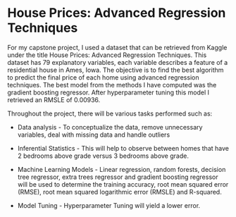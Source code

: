 # House Prices: Advanced Regression Techniques
For my capstone project, I used a dataset that can be retrieved from Kaggle under the title House Prices: Advanced Regression Techniques. This dataset has 79 explanatory variables, each variable describes a feature of a residential house in Ames, Iowa. The objective is to find the best algorithm to predict the final price of each home using advanced regression techniques. The best model from the methods I have computed was the gradient boosting regressor. After hyperparameter tuning this model I retrieved an RMSLE of 0.00936. 

Throughout the project, there will be various tasks performed such as: 

* Data analysis -  To conceptualize the data, remove unnecessary variables, deal with missing data and handle outliers 

* Inferential Statistics - This will help to observe between homes that have 2 bedrooms above grade versus 3 bedrooms above grade. 

* Machine Learning Models - Linear regression, random forests, decision tree regressor, extra trees regressor and gradient boosting regressor will be used to determine the training accuracy, root mean squared error (RMSE), root mean squared logarithmic error (RMSLE) and R-squared. 

* Model Tuning - Hyperparameter Tuning will yield a lower error. 


         

